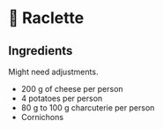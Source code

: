 # 🧀 Raclette

## Ingredients

Might need adjustments.

* 200 g of cheese per person
* 4 potatoes per person
* 80 g to 100 g charcuterie per person
* Cornichons
